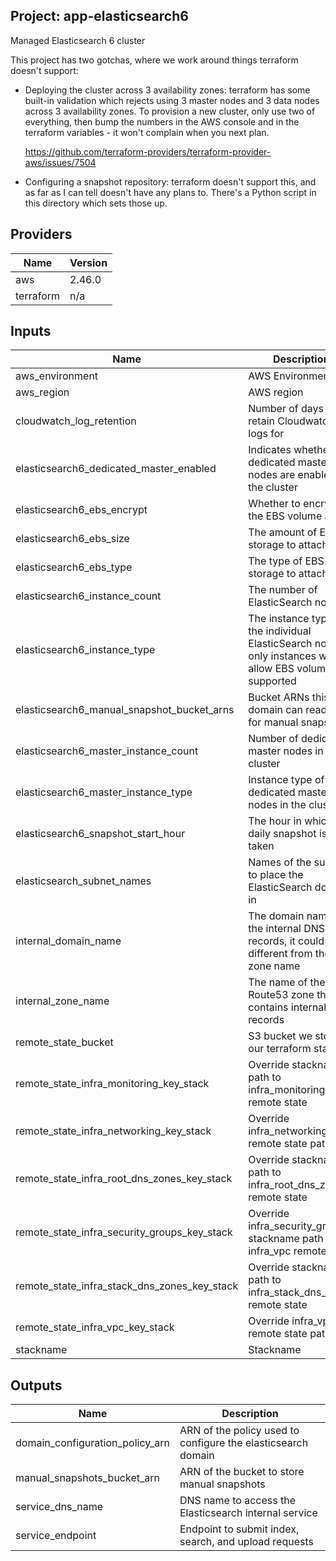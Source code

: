 ## Project: app-elasticsearch6

Managed Elasticsearch 6 cluster

This project has two gotchas, where we work around things terraform  
doesn't support:

- Deploying the cluster across 3 availability zones: terraform has
  some built-in validation which rejects using 3 master nodes and 3
  data nodes across 3 availability zones.  To provision a new
  cluster, only use two of everything, then bump the numbers in the
  AWS console and in the terraform variables - it won't complain
  when you next plan.

  https://github.com/terraform-providers/terraform-provider-aws/issues/7504

- Configuring a snapshot repository: terraform doesn't support this,
  and as far as I can tell doesn't have any plans to.  There's a
  Python script in this directory which sets those up.

## Providers

| Name | Version |
|------|---------|
| aws | 2.46.0 |
| terraform | n/a |

## Inputs

| Name | Description | Type | Default | Required |
|------|-------------|------|---------|:-----:|
| aws\_environment | AWS Environment | `string` | n/a | yes |
| aws\_region | AWS region | `string` | `"eu-west-1"` | no |
| cloudwatch\_log\_retention | Number of days to retain Cloudwatch logs for | `string` | `90` | no |
| elasticsearch6\_dedicated\_master\_enabled | Indicates whether dedicated master nodes are enabled for the cluster | `string` | `"true"` | no |
| elasticsearch6\_ebs\_encrypt | Whether to encrypt the EBS volume at rest | `string` | n/a | yes |
| elasticsearch6\_ebs\_size | The amount of EBS storage to attach | `string` | `32` | no |
| elasticsearch6\_ebs\_type | The type of EBS storage to attach | `string` | `"gp2"` | no |
| elasticsearch6\_instance\_count | The number of ElasticSearch nodes | `string` | `"6"` | no |
| elasticsearch6\_instance\_type | The instance type of the individual ElasticSearch nodes, only instances which allow EBS volumes are supported | `string` | `"r4.xlarge.elasticsearch"` | no |
| elasticsearch6\_manual\_snapshot\_bucket\_arns | Bucket ARNs this domain can read/write for manual snapshots | `list` | `[]` | no |
| elasticsearch6\_master\_instance\_count | Number of dedicated master nodes in the cluster | `string` | `"2"` | no |
| elasticsearch6\_master\_instance\_type | Instance type of the dedicated master nodes in the cluster | `string` | `"c4.large.elasticsearch"` | no |
| elasticsearch6\_snapshot\_start\_hour | The hour in which the daily snapshot is taken | `string` | `1` | no |
| elasticsearch\_subnet\_names | Names of the subnets to place the ElasticSearch domain in | `list` | n/a | yes |
| internal\_domain\_name | The domain name of the internal DNS records, it could be different from the zone name | `string` | n/a | yes |
| internal\_zone\_name | The name of the Route53 zone that contains internal records | `string` | n/a | yes |
| remote\_state\_bucket | S3 bucket we store our terraform state in | `string` | n/a | yes |
| remote\_state\_infra\_monitoring\_key\_stack | Override stackname path to infra\_monitoring remote state | `string` | `""` | no |
| remote\_state\_infra\_networking\_key\_stack | Override infra\_networking remote state path | `string` | `""` | no |
| remote\_state\_infra\_root\_dns\_zones\_key\_stack | Override stackname path to infra\_root\_dns\_zones remote state | `string` | `""` | no |
| remote\_state\_infra\_security\_groups\_key\_stack | Override infra\_security\_groups stackname path to infra\_vpc remote state | `string` | `""` | no |
| remote\_state\_infra\_stack\_dns\_zones\_key\_stack | Override stackname path to infra\_stack\_dns\_zones remote state | `string` | `""` | no |
| remote\_state\_infra\_vpc\_key\_stack | Override infra\_vpc remote state path | `string` | `""` | no |
| stackname | Stackname | `string` | n/a | yes |

## Outputs

| Name | Description |
|------|-------------|
| domain\_configuration\_policy\_arn | ARN of the policy used to configure the elasticsearch domain |
| manual\_snapshots\_bucket\_arn | ARN of the bucket to store manual snapshots |
| service\_dns\_name | DNS name to access the Elasticsearch internal service |
| service\_endpoint | Endpoint to submit index, search, and upload requests |

